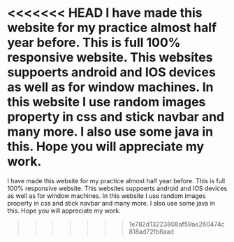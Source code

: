 <<<<<<< HEAD
I have made this website for my practice almost half year before. This is full 100% responsive website. This websites suppoerts android and IOS devices as well as for window machines. In this website I use random images property in css and stick navbar and many more. I also use some java in this. Hope you will appreciate my work.
=======
I have made this website for my practice almost half year before. This is full 100% responsive website. This websites suppoerts android and IOS devices as well as for window machines. In this website I use random images property in css and stick navbar and many more. I also use some java in this. Hope you will appreciate my work.
>>>>>>> 1e782d13223808af59ae260474c818ad72fb8aad
